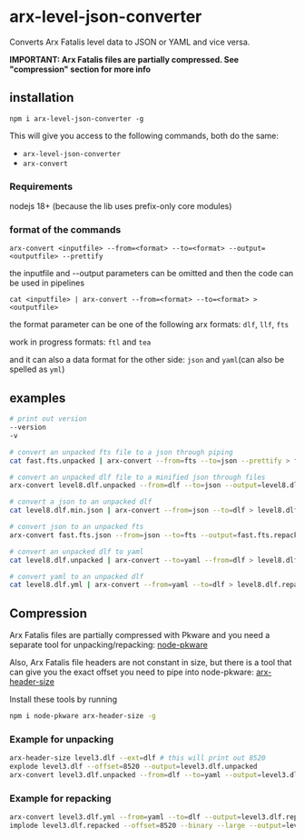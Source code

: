 # arx-level-json-converter

Converts Arx Fatalis level data to JSON or YAML and vice versa.

**IMPORTANT: Arx Fatalis files are partially compressed. See "compression" section for more info**

## installation

`npm i arx-level-json-converter -g`

This will give you access to the following commands, both do the same:

- `arx-level-json-converter`
- `arx-convert`

### Requirements

nodejs 18+ (because the lib uses prefix-only core modules)

### format of the commands

`arx-convert <inputfile> --from=<format> --to=<format> --output=<outputfile> --prettify`

the inputfile and --output parameters can be omitted and then the code can be used in pipelines

`cat <inputfile> | arx-convert --from=<format> --to=<format> > <outputfile>`

the format parameter can be one of the following arx formats: `dlf`, `llf`, `fts`

work in progress formats: `ftl` and `tea`

and it can also a data format for the other side: `json` and `yaml`(can also be spelled as `yml`)

## examples

```sh
# print out version
--version
-v

# convert an unpacked fts file to a json through piping
cat fast.fts.unpacked | arx-convert --from=fts --to=json --prettify > fast.fts.json

# convert an unpacked dlf file to a minified json through files
arx-convert level8.dlf.unpacked --from=dlf --to=json --output=level8.dlf.min.json

# convert a json to an unpacked dlf
cat level8.dlf.min.json | arx-convert --from=json --to=dlf > level8.dlf.repacked

# convert json to an unpacked fts
arx-convert fast.fts.json --from=json --to=fts --output=fast.fts.repacked

# convert an unpacked dlf to yaml
cat level8.dlf.unpacked | arx-convert --to=yaml --from=dlf > level8.dlf.yml

# convert yaml to an unpacked dlf
cat level8.dlf.yml | arx-convert --from=yaml --to=dlf > level8.dlf.repacked
```

## Compression

Arx Fatalis files are partially compressed with Pkware and you need a separate
tool for unpacking/repacking: [node-pkware](https://www.npmjs.com/package/node-pkware)

Also, Arx Fatalis file headers are not constant in size, but there is a tool
that can give you the exact offset you need to pipe into node-pkware: [arx-header-size](https://www.npmjs.com/package/arx-header-size)

Install these tools by running

```sh
npm i node-pkware arx-header-size -g
```

### Example for unpacking

```sh
arx-header-size level3.dlf --ext=dlf # this will print out 8520
explode level3.dlf --offset=8520 --output=level3.dlf.unpacked
arx-convert level3.dlf.unpacked --from=dlf --to=yaml --output=level3.dlf.yml
```

### Example for repacking

```sh
arx-convert level3.dlf.yml --from=yaml --to=dlf --output=level3.dlf.repacked
implode level3.dlf.repacked --offset=8520 --binary --large --output=level3.dlf
```
